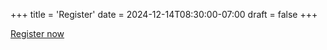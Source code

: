 +++
title = 'Register'
date = 2024-12-14T08:30:00-07:00
draft = false
+++


[Register now](https://www.eventbrite.com/e/chippewa-valley-code-camp-2025-tickets-1128422765869)
